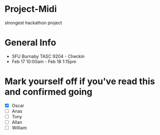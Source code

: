 # Project-Midi
strongest hackathon project

# General Info
* SFU Burnaby TASC 9204 - Checkin
* Feb 17 10:00am - Feb 18 1:15pm

# Mark yourself off if you've read this and confirmed going
- [x] Oscar
- [ ] Anas
- [ ] Tony
- [ ] Allan
- [ ] William

